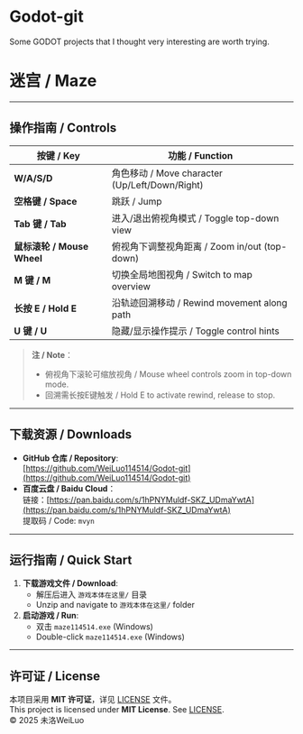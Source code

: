 # Godot-git
Some GODOT projects that I thought very interesting are worth trying.

# 迷宫 / Maze  
---

## 操作指南 / Controls  
| 按键 / Key       | 功能 / Function                             |  
|------------------|---------------------------------------------|  
| **W/A/S/D**      | 角色移动 / Move character (Up/Left/Down/Right)|  
| **空格键 / Space** | 跳跃 / Jump                                 |  
| **Tab 键 / Tab** | 进入/退出俯视角模式 / Toggle top-down view  |  
| **鼠标滚轮 / Mouse Wheel** | 俯视角下调整视角距离 / Zoom in/out (top-down) |  
| **M 键 / M**     | 切换全局地图视角 / Switch to map overview   |  
| **长按 E / Hold E** | 沿轨迹回溯移动 / Rewind movement along path |  
| **U 键 / U**     | 隐藏/显示操作提示 / Toggle control hints    |  

> **注 / Note**：  
> - 俯视角下滚轮可缩放视角 / Mouse wheel controls zoom in top-down mode.  
> - 回溯需长按E键触发 / Hold E to activate rewind, release to stop.  

---

## 下载资源 / Downloads  
- **GitHub 仓库 / Repository**:  
  [https://github.com/WeiLuo114514/Godot-git](https://github.com/WeiLuo114514/Godot-git)  
- **百度云盘 / Baidu Cloud**：  
  链接：[https://pan.baidu.com/s/1hPNYMuldf-SKZ_UDmaYwtA](https://pan.baidu.com/s/1hPNYMuldf-SKZ_UDmaYwtA)  
  提取码 / Code: `mvyn`  

---

##  运行指南 / Quick Start  
1. **下载游戏文件 / Download**:  
   - 解压后进入 `游戏本体在这里/` 目录  
   - Unzip and navigate to `游戏本体在这里/` folder  
2. **启动游戏 / Run**:  
   - 双击 `maze114514.exe` (Windows)  
   - Double-click `maze114514.exe` (Windows)  

---

## 许可证 / License  
本项目采用 **MIT 许可证**，详见 [LICENSE](LICENSE) 文件。  
This project is licensed under **MIT License**. See [LICENSE](LICENSE).  
© 2025 未洛WeiLuo